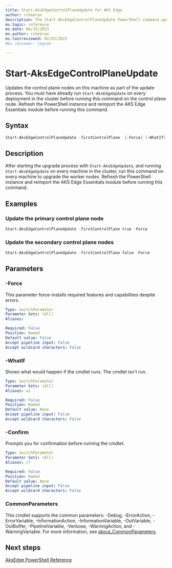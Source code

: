 ```yaml
---
title: Start-AksEdgeControlPlaneUpdate for AKS Edge
author: rcheeran
description: The Start-AksEdgeControlPlaneUpdate PowerShell command updates any control plane nodes on this machine as part of the update process.
ms.topic: reference
ms.date: 06/15/2023
ms.author: rcheeran 
ms.lastreviewed: 02/03/2023
#ms.reviewer: jeguan

---
```


# Start-AksEdgeControlPlaneUpdate

Updates the control plane nodes on this machine as part of the update process. You must have already run `Start-AksEdgeUpdate` on every deployment in the cluster before running this command on the control plane node. Refresh the PowerShell instance and reimport the AKS Edge Essentials module before running this command.

## Syntax

```powershell
Start-AksEdgeControlPlaneUpdate -firstControlPlane  [-Force] [-WhatIf] [-Confirm] [<CommonParameters>]
```

## Description

After starting the upgrade process with `Start-AksEdgeUpdate`, and running `Start-AksEdgeUpdate` on every machine in the cluster, run this command on every machine to upgrade the worker nodes. Refresh the PowerShell instance and reimport the AKS Edge Essentials module before running this command.

## Examples

### Update the primary control plane node

```powershell
Start-AksEdgeControlPlaneUpdate -firstControlPlane true -Force
```

### Update the secondary control plane nodes

```powershell
Start-AksEdgeControlPlaneUpdate -firstControlPlane false -Force
```

## Parameters

### -Force

This parameter force-installs required features and capabilities despite errors.

```yaml
Type: SwitchParameter
Parameter Sets: (All)
Aliases:

Required: False
Position: Named
Default value: False
Accept pipeline input: False
Accept wildcard characters: False
```

### -WhatIf

Shows what would happen if the cmdlet runs.
The cmdlet isn't run.

```yaml
Type: SwitchParameter
Parameter Sets: (All)
Aliases: wi

Required: False
Position: Named
Default value: None
Accept pipeline input: False
Accept wildcard characters: False
```

### -Confirm

Prompts you for confirmation before running the cmdlet.

```yaml
Type: SwitchParameter
Parameter Sets: (All)
Aliases: cf

Required: False
Position: Named
Default value: None
Accept pipeline input: False
Accept wildcard characters: False
```

### CommonParameters

This cmdlet supports the common parameters: -Debug, -ErrorAction, -ErrorVariable, -InformationAction, -InformationVariable, -OutVariable, -OutBuffer, -PipelineVariable, -Verbose, -WarningAction, and -WarningVariable. For more information, see [about_CommonParameters](https://go.microsoft.com/fwlink/?LinkID=113216).

## Next steps

[AksEdge PowerShell Reference](./index.md)
